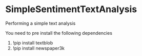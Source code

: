 # SimpleSentimentTextAnalysis
Performing a simple text analysis

You need to pre install the following dependencies
1) !pip install textblob
2) !pip install newspaper3k
